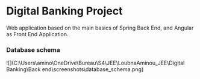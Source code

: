 # Digital Banking Project

Web application based on the main basics of Spring Back End, and Angular as Front End Application. 

### Database schema 

![](C:\Users\amino\OneDrive\Bureau\S4\JEE\LoubnaAminou_JEE\Digital Banking\Back end\screenshots\database_schema.png)